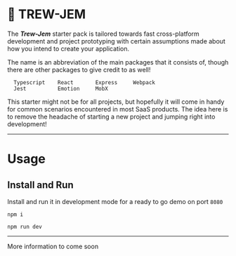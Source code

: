 # :gem: TREW-JEM

The **_Trew-Jem_** starter pack is tailored towards fast cross-platform development and project prototyping with certain assumptions made about how you intend to create your application.

The name is an abbreviation of the main packages that it consists of, though there are other packages to give credit to as well!

```
  Typescript    React       Express     Webpack
  Jest          Emotion     MobX
```

This starter might not be for all projects, but hopefully it will come in handy for common scenarios encountered in most SaaS products. The idea here is to remove the headache of starting a new project and jumping right into development!

---

# Usage

## Install and Run

Install and run it in development mode for a ready to go demo on port `8080`

```
npm i

npm run dev

```

---

More information to come soon
